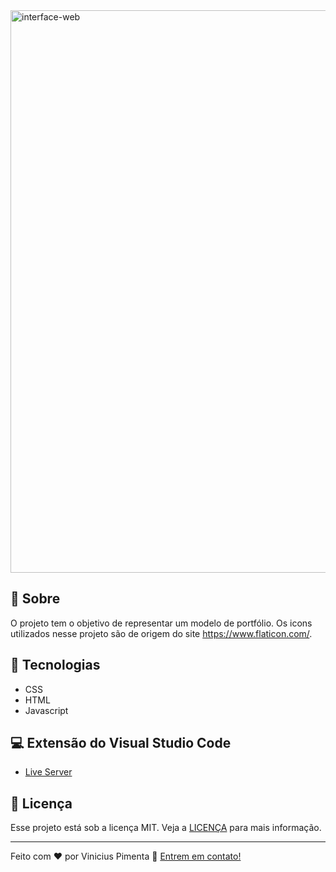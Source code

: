 <img alt="interface-web" title="interface-web" src=".github/assets/gifs/simple-website.gif" width="900"/>

## :large_blue_circle: Sobre
O projeto tem o objetivo de representar um modelo de portfólio.
Os icons utilizados nesse projeto são de origem do site https://www.flaticon.com/.

## :rocket: Tecnologias
-  CSS
-  HTML
-  Javascript

## :computer: Extensão do Visual Studio Code
-  [Live Server](https://marketplace.visualstudio.com/items?itemName=ritwickdey.LiveServer)

## :memo: Licença
Esse projeto está sob a licença MIT. Veja a [LICENÇA](./LICENSE) para mais informação.

---

Feito com ♥ por Vinicius Pimenta :wave: [Entrem em contato!](https://www.linkedin.com/in/vinicius-pimenta-195b04181/)